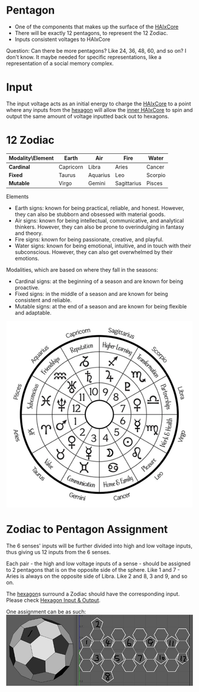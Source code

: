 # Pentagon
- One of the components that makes up the surface of the [HAIxCore](HAIxCore.md)
- There will be exactly 12 pentagons, to represent the 12 Zodiac.
- Inputs consistent voltages to HAIxCore

Question: Can there be more pentagons? Like 24, 36, 48, 60, and so on? I don't know. It maybe needed for specific representations, like a representation of a social memory complex. 
# Input
The input voltage acts as an initial energy to charge the [HAIxCore](HAIxCore.md) to a point where any inputs from the [hexagon](hexagon.md) will allow the [inner HAIxCore](HAIxCore.md#HAIxCore%20Inner%20Design|Inner%20Core) to spin and output the same amount of voltage inputted back out to hexagons.
# 12 Zodiac

| Modality\Element | Earth     | Air      | Fire        | Water   |
| ---------------- | --------- | -------- | ----------- | ------- |
| **Cardinal**     | Capricorn | Libra    | Aries       | Cancer  |
| **Fixed**        | Taurus    | Aquarius | Leo         | Scorpio |
| **Mutable**      | Virgo     | Gemini   | Sagittarius | Pisces  |

Elements
- Earth signs: known for being practical, reliable, and honest. However, they can also be stubborn and obsessed with material goods.
- Air signs:  known for being intellectual, communicative, and analytical thinkers. However, they can also be prone to overindulging in fantasy and theory.
- Fire signs: known for being passionate, creative, and playful.
- Water signs: known for being emotional, intuitive, and in touch with their subconscious. However, they can also get overwhelmed by their emotions. 

Modalities, which are based on where they fall in the seasons:
- Cardinal signs: at the beginning of a season and are known for being proactive.
- Fixed signs: in the middle of a season and are known for being consistent and reliable.
- Mutable signs: at the end of a season and are known for being flexible and adaptable.

![12zodiac](image/12zodiac.jpg)
# Zodiac to Pentagon Assignment
The 6 senses' inputs will be further divided into high and low voltage inputs, thus giving us 12 inputs from the 6 senses. 

Each pair - the high and low voltage inputs of a sense - should be assigned to 2 pentagons that is on the opposite side of the sphere. Like 1 and 7 - Aries is always on the opposite side of Libra. Like 2 and 8, 3 and 9, and so on.

The [hexagon](hexagon.md)s surround a Zodiac should have the corresponding input. Please check [Hexagon Input & Output](hexagon.md#Inputs%20&%20Output).

One assignment can be as such:
![zodiac-pentagon-assigned-01](image/zodiac-pentagon-assigned-01.jpg)
